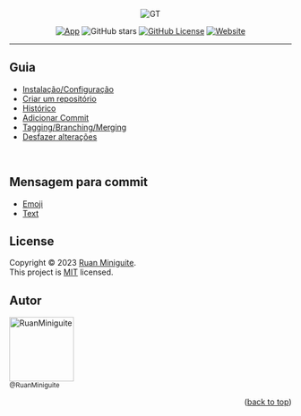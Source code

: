 <div align="center" id="home">

  ![GT](https://user-images.githubusercontent.com/82480542/217996953-b1d73f9c-5dda-4645-a264-42d99180b6e6.png)
  
  [![App](https://img.shields.io/badge/Book-GIT%20PRO-292929?style=for-the-badge&logo=BookStack&logoColor=white)](http://git-scm.com/book/pt-br/v2)
  ![GitHub stars][GitHub stars-shields]
  [![GitHub License][GitHub License-shields]][GitHub License-link]
  [![Website][Website-shields]][Website-link]
  

</div>

---

<!-- ============== GUIA ============== -->
## Guia

- [Instalação/Configuração](Content/Readme_1.md)
- [Criar um repositório](Content/Readme_2.md)
- [Histórico](Content/Readme_3.md)
- [Adicionar Commit](Content/Readme_4.md)
- [Tagging/Branching/Merging](Content/Readme_5.md)
- [Desfazer alterações](Content/Readme_6.md)

<br>

<!-- ============== LICENSE ============== -->
## Mensagem para commit

- [Emoji](https://github.com/RuanMiniguite/Commit-Message)
- [Text](https://github.com/RuanMiniguite/Commit-Message/blob/main/Readme_2.md)


<!-- ============== LICENSE ============== -->
## License

Copyright © 2023 [Ruan Miniguite](https://github.com/RuanMiniguite).<br />
This project is [MIT][GitHub License-link] licensed.


<!-- ============== AUTHOR ============== -->
## Autor

[<img alt="RuanMiniguite" src="https://github.com/RuanMiniguite.png?size=330" width="115"><br><sub>@RuanMiniguite</sub>](https://github.com/RuanMiniguite)

<p align="right">(<a href="#home">back to top</a>)</p>



<!-- Alterar link -->
[GitHub License-link]: https://github.com/RuanMiniguite/Git-Tutorial/blob/802696a85908c76c9046eae326526820323a25b3/LICENSE

<!-- Alterar caminho para repositorio [Template-Readme] -->
[GitHub forks-shields]: https://img.shields.io/github/forks/RuanMiniguite/Git-Tutorial?style=for-the-badge&color=292929
[GitHub stars-shields]: https://img.shields.io/github/stars/RuanMiniguite/Git-Tutorial?style=for-the-badge&color=292929

<!-- Permalink Shields-->
[GitHub License-shields]: https://img.shields.io/cocoapods/l/m?down_color=292929&up_color=292929&color=292929&style=for-the-badge
[Website-link]: https://github.com/RuanMiniguite/Commit-Message
[Website-shields]: https://img.shields.io/website?down_color=292929&down_message=404&style=for-the-badge&logo=github&up_color=292929&up_message=Commit&url=https%3A%2F%2Fgithub.com%2FRuanMiniguite%2FCommit-Message
